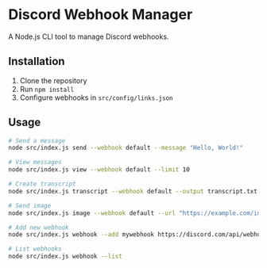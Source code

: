# Discord Webhook Manager

A Node.js CLI tool to manage Discord webhooks.

## Installation
1. Clone the repository
2. Run `npm install`
3. Configure webhooks in `src/config/links.json`

## Usage
```bash
# Send a message
node src/index.js send --webhook default --message "Hello, World!"

# View messages
node src/index.js view --webhook default --limit 10

# Create transcript
node src/index.js transcript --webhook default --output transcript.txt

# Send image
node src/index.js image --webhook default --url "https://example.com/image.png"

# Add new webhook
node src/index.js webhook --add mywebhook https://discord.com/api/webhooks/...

# List webhooks
node src/index.js webhook --list